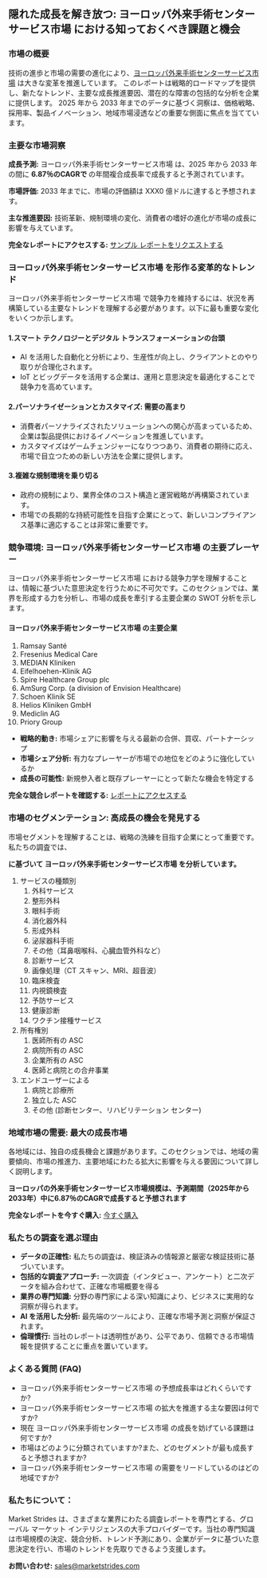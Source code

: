 <h2>隠れた成長を解き放つ: ヨーロッパ外来手術センターサービス市場 における知っておくべき課題と機会&nbsp;</h2>
<h3>市場の概要</h3>
<p>技術の進歩と市場の需要の進化により、<a href="https://marketstrides.com/report/">ヨーロッパ外来手術センターサービス市場</a> は大きな変革を推進しています。&nbsp;このレポートは戦略的ロードマップを提供し、新たなトレンド、主要な成長推進要因、潜在的な障害の包括的な分析を企業に提供します。 2025 年から 2033 年までのデータに基づく洞察は、価格戦略、採用率、製品イノベーション、地域市場浸透などの重要な側面に焦点を当てています。</p>
<h3>主要な市場洞察</h3>
<p><strong>成長予測:</strong> ヨーロッパ外来手術センターサービス市場 は、2025 年から 2033 年の間に <strong>6.87％のCAGRで&nbsp;</strong>の年間複合成長率で成長すると予測されています。</p>
<p><strong>市場評価:</strong> 2033 年までに、市場の評価額は XXX0 億ドルに達すると予想されます。</p>
<p><strong>主な推進要因:</strong> 技術革新、規制環境の変化、消費者の嗜好の進化が市場の成長に影響を与えています。</p>
<p><strong>完全なレポートにアクセスする:</strong> <a href="https://marketstrides.com/request-sample/">サンプル レポートをリクエストする</a></p>
<h3>ヨーロッパ外来手術センターサービス市場 を形作る変革的なトレンド</h3>
<p>ヨーロッパ外来手術センターサービス市場 で競争力を維持するには、状況を再構築している主要なトレンドを理解する必要があります。以下に最も重要な変化をいくつか示します。</p>
<h4>1.スマート テクノロジーとデジタル トランスフォーメーションの台頭</h4>
<ul>
<li>AI を活用した自動化と分析により、生産性が向上し、クライアントとのやり取りが合理化されます。</li>
<li>IoT とビッグデータを活用する企業は、運用と意思決定を最適化することで競争力を高めています。</li>
</ul>
<h4>2.パーソナライゼーションとカスタマイズ: 需要の高まり</h4>
<ul>
<li>消費者パーソナライズされたソリューションへの関心が高まっているため、企業は製品提供におけるイノベーションを推進しています。</li>
<li>カスタマイズはゲームチェンジャーになりつつあり、消費者の期待に応え、市場で目立つための新しい方法を企業に提供します。</li>
</ul>
<h4>3.複雑な規制環境を乗り切る</h4>
<ul>
<li>政府の規制により、業界全体のコスト構造と運営戦略が再構築されています。</li>
<li>市場での長期的な持続可能性を目指す企業にとって、新しいコンプライアンス基準に適応することは非常に重要です。</li>
</ul>
<h3>競争環境: ヨーロッパ外来手術センターサービス市場 の主要プレーヤー&nbsp;</h3>
<p>ヨーロッパ外来手術センターサービス市場 における競争力学を理解することは、情報に基づいた意思決定を行うために不可欠です。このセクションでは、業界を形成する力を分析し、市場の成長を牽引する主要企業の SWOT 分析を示します。</p>
<h4>ヨーロッパ外来手術センターサービス市場 の主要企業</h4>
<ol>
<li>Ramsay Sant&eacute;</li>
<li>Fresenius Medical Care</li>
<li>MEDIAN Kliniken</li>
<li>Eifelhoehen-Klinik AG</li>
<li>Spire Healthcare Group plc</li>
<li>AmSurg Corp. (a division of Envision Healthcare)</li>
<li>Schoen Klinik SE</li>
<li>Helios Kliniken GmbH</li>
<li>Mediclin AG</li>
<li>Priory Group</li>
</ol>
<ul>
<li><strong>戦略的動き:</strong> 市場シェアに影響を与える最新の合併、買収、パートナーシップ</li>
<li><strong>市場シェア分析:</strong> 有力なプレーヤーが市場での地位をどのように強化しているか</li>
<li><strong>成長の可能性:</strong> 新規参入者と既存プレーヤーにとって新たな機会を特定する</li>
</ul>
<p><strong>完全な競合レポートを確認する:</strong> <a href="https://marketstrides.com/report/">レポートにアクセスする</a></p>
<h3>市場のセグメンテーション: 高成長の機会を発見する</h3>
<p>市場セグメントを理解することは、戦略の洗練を目指す企業にとって重要です。私たちの調査では、</p>
<p><strong>に基づいて ヨーロッパ外来手術センターサービス市場 を分析しています。</strong></p>
<ol>
<li>サービスの種類別
<ol>
<li>外科サービス</li>
<li>整形外科</li>
<li>眼科手術</li>
<li>消化器外科</li>
<li>形成外科</li>
<li>泌尿器科手術</li>
<li>その他（耳鼻咽喉科、心臓血管外科など）</li>
<li>診断サービス</li>
<li>画像処理（CT スキャン、MRI、超音波）</li>
<li>臨床検査</li>
<li>内視鏡検査</li>
<li>予防サービス</li>
<li>健康診断</li>
<li>ワクチン接種サービス</li>
</ol>
</li>
<li>所有権別
<ol>
<li>医師所有の ASC</li>
<li>病院所有の ASC</li>
<li>企業所有の ASC</li>
<li>医師と病院との合弁事業</li>
</ol>
</li>
<li>エンドユーザーによる
<ol>
<li>病院と診療所</li>
<li>独立した ASC</li>
<li>その他 (診断センター、リハビリテーション センター)</li>
</ol>
</li>
</ol>
<h3>地域市場の需要: 最大の成長市場</h3>
<p>各地域には、独自の成長機会と課題があります。このセクションでは、地域の需要傾向、市場の推進力、主要地域にわたる拡大に影響を与える要因について詳しく説明します。</p>
<p><strong>ヨーロッパの外来手術センターサービス市場規模は、予測期間（2025年から2033年）中に6.87％のCAGRで成長すると予想されます</strong></p>
<p><strong>完全なレポートを今すぐ購入:</strong> <a href="https://marketstrides.com/buyNow/">今すぐ購入</a></p>
<h3>私たちの調査を選ぶ理由</h3>
<ul>
<li><strong>データの正確性:</strong> 私たちの調査は、検証済みの情報源と厳密な検証技術に基づいています。</li>
<li><strong>包括的な調査アプローチ:</strong> 一次調査（インタビュー、アンケート）と二次データを組み合わせて、正確な市場概要を得る</li>
<li><strong>業界の専門知識:</strong> 分野の専門家による深い知識により、ビジネスに実用的な洞察が得られます。</li>
<li><strong>AI を活用した分析:</strong> 最先端のツールにより、正確な市場予測と洞察が保証されます。</li>
<li><strong>倫理慣行:</strong> 当社のレポートは透明性があり、公平であり、信頼できる市場情報を提供することに重点を置いています。</li>
</ul>
<h3>よくある質問 (FAQ)</h3>
<ul>
<li>ヨーロッパ外来手術センターサービス市場 の予想成長率はどれくらいですか?</li>
<li>ヨーロッパ外来手術センターサービス市場 の拡大を推進する主な要因は何ですか?</li>
<li>現在 ヨーロッパ外来手術センターサービス市場 の成長を妨げている課題は何ですか?</li>
<li>市場はどのように分類されていますか?また、どのセグメントが最も成長すると予想されますか?</li>
<li>ヨーロッパ外来手術センターサービス市場 の需要をリードしているのはどの地域ですか?</li>
</ul>
<h3><strong>私たちについて：</strong></h3>
<p>Market Strides は、さまざまな業界にわたる調査レポートを専門とする、グローバル マーケット インテリジェンスの大手プロバイダーです。当社の専門知識は市場規模の決定、競合分析、トレンド予測にあり、企業がデータに基づいた意思決定を行い、市場のトレンドを先取りできるよう支援します。</p>
<p><strong>お問い合わせ:</strong> <a href="mailto:sales@marketstrides.com">sales@marketstrides.com</a></p>

